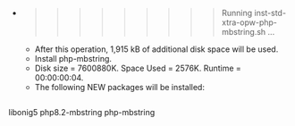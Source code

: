 * >>>>>>>>> Running inst-std-xtra-opw-php-mbstring.sh ...
  * After this operation, 1,915 kB of additional disk space will be used.
  * Install php-mbstring.
  * Disk size = 7600880K. Space Used = 2576K. Runtime = 00:00:00:04.
  * The following NEW packages will be installed:
  ```bash
libonig5 php8.2-mbstring php-mbstring
  ```
